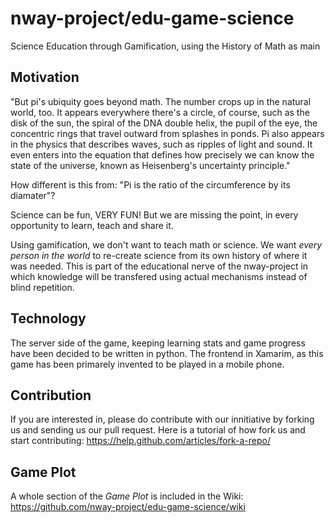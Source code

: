 # nway-project/edu-game-science
Science Education through Gamification, using the History of Math as main

## Motivation
"But pi's ubiquity goes beyond math. The number crops up in the natural world, too. It appears everywhere there's a circle, of course, such as the disk of the sun, the spiral of the DNA double helix, the pupil of the eye, the concentric rings that travel outward from splashes in ponds. Pi also appears in the physics that describes waves, such as ripples of light and sound. It even enters into the equation that defines how precisely we can know the state of the universe, known as Heisenberg's uncertainty principle."

How different is this from: "Pi is the ratio of the circumference by its diamater"?

Science can be fun, VERY FUN! But we are missing the point, in every opportunity to learn, teach and share it.

Using gamification, we don't want to teach math or science. We want _every person in the world_ to re-create science from its own history of where it was needed. This is part of the educational nerve of the nway-project in which knowledge will be transfered using actual mechanisms instead of blind repetition.

## Technology
The server side of the game, keeping learning stats and game progress have been decided to be written in python.
The frontend in Xamarim, as this game has been primarely invented to be played in a mobile phone.

## Contribution
If you are interested in, please do contribute with our innitiative by forking us and sending us our pull request. Here is a tutorial of how fork us and start contributing:
https://help.github.com/articles/fork-a-repo/

## Game Plot
A whole section of the *Game Plot* is included in the Wiki:
https://github.com/nway-project/edu-game-science/wiki

